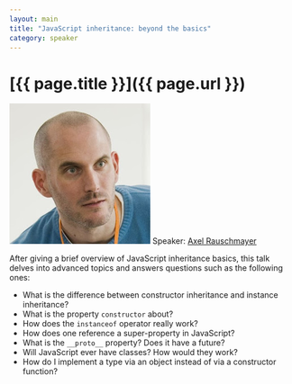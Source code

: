 ```yaml
---
layout: main
title: "JavaScript inheritance: beyond the basics"
category: speaker
---
```


# [{{ page.title }}]({{ page.url }})

<a href="http://www.2ality.com/"><img src="/images/axel-rauschmayer.jpeg" class="speaker" alt="Axel Rauschmayer"></a>
Speaker: <a href="http://www.2ality.com/">Axel Rauschmayer</a>

After giving a brief overview of JavaScript inheritance basics, this talk delves into advanced topics and answers questions such as the following ones:

- What is the difference between constructor inheritance and instance inheritance?
- What is the property `constructor` about?
- How does the `instanceof` operator really work?
- How does one reference a super-property in JavaScript?
- What is the `__proto__` property? Does it have a future?
- Will JavaScript ever have classes? How would they work?
- How do I implement a type via an object instead of via a constructor function?


